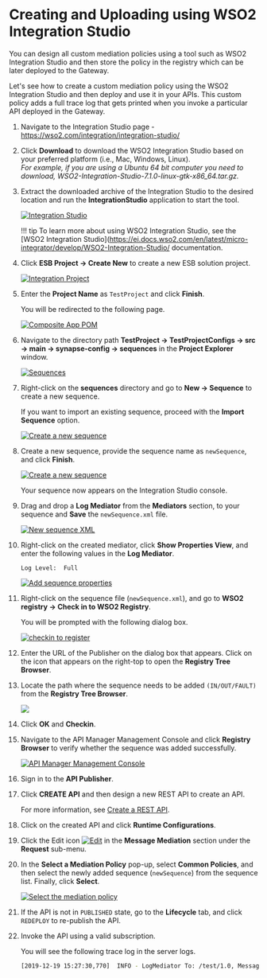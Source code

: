 # Creating and Uploading using WSO2 Integration Studio

You can design all custom mediation policies using a tool such as WSO2 Integration Studio and then store the policy in the registry which can be later deployed to the Gateway.

Let's see how to create a custom mediation policy using the WSO2 Integration Studio and then deploy and use it in your APIs.
This custom policy adds a full trace log that gets printed when you invoke a particular API deployed in the Gateway.

1. Navigate to the Integration Studio page - <https://wso2.com/integration/integration-studio/>
2. Click **Download** to download the WSO2 Integration Studio based on your preferred platform (i.e., Mac, Windows, Linux).  
     *For example, if you are using a Ubuntu 64 bit computer you need to download, WSO2-Integration-Studio-7.1.0-linux-gtk-x86_64.tar.gz.*
3. Extract the downloaded archive of the Integration Studio to the desired location and run the **IntegrationStudio** application to start the tool.

    [![Integration Studio]({{base_path}}/assets/img/learn/api-gateway/message-mediation/integration-studio.png)]({{base_path}}/assets/img/learn/api-gateway/message-mediation/integration-studio.png)


    !!! tip
        To learn more about using WSO2 Integration Studio, see the [WSO2 Integration Studio](https://ei.docs.wso2.com/en/latest/micro-integrator/develop/WSO2-Integration-Studio/ documentation.

4. Click **ESB Project -> Create New** to create a new ESB solution project.
  
     [![Integration Project]({{base_path}}/assets/img/learn/api-gateway/message-mediation/integration-project.png)]({{base_path}}/assets/img/learn/api-gateway/message-mediation/integration-project.png)

5. Enter the **Project Name** as `TestProject` and click **Finish**. 

     You will be redirected to the following page.
  
     [![Composite App POM]({{base_path}}/assets/img/learn/api-gateway/message-mediation/composite-app-pom.png)]({{base_path}}/assets/img/learn/api-gateway/message-mediation/composite-app-pom.png)

6. Navigate to the directory path **TestProject -> TestProjectConfigs -> src -> main -> synapse-config -> sequences** in the **Project Explorer** 
window.
  
     [![Sequences]({{base_path}}/assets/img/learn/api-gateway/message-mediation/sequences.png)]({{base_path}}/assets/img/learn/api-gateway/message-mediation/sequences.png)

7. Right-click on the **sequences** directory and go to **New -> Sequence** to create a new sequence.  
    
     If you want to import an existing sequence, proceed with the **Import Sequence** option.
  
     [![Create a new sequence]({{base_path}}/assets/img/learn/api-gateway/message-mediation/create-new-sequence.png)]({{base_path}}/assets/img/learn/api-gateway/message-mediation/create-new-sequence.png)

8. Create a new sequence, provide the sequence name as `newSequence`, and click **Finish**.
  
     [![Create a new sequence]({{base_path}}/assets/img/learn/api-gateway/message-mediation/create-new-sequence-2.png)]({{base_path}}/assets/img/learn/api-gateway/message-mediation/create-new-sequence-2.png)

     Your sequence now appears on the Integration Studio console. 

9. Drag and drop a **Log Mediator** from the **Mediators** section, to your sequence and **Save** the `newSequence.xml` file.

     [![New sequence XML]({{base_path}}/assets/img/learn/api-gateway/message-mediation/newsequence-xml.png)]({{base_path}}/assets/img/learn/api-gateway/message-mediation/newsequence-xml.png)

10. Right-click on the created mediator, click **Show Properties View**, and enter the following values in the **Log Mediator**.
    
     `Log Level:  Full`
    
     [![Add sequence properties]({{base_path}}/assets/img/learn/api-gateway/message-mediation/add-sequence-properties.png)]({{base_path}}/assets/img/learn/api-gateway/message-mediation/add-sequence-properties.png)
  
11. Right-click on the sequence file (`newSequence.xml`), and go to **WSO2 registry -> Check in to WSO2 Registry**. 

     You will be prompted with the following dialog box.
  
     [![checkin to register]({{base_path}}/assets/img/learn/api-gateway/message-mediation/check-in-to-reg.png)]({{base_path}}/assets/img/learn/api-gateway/message-mediation/check-in-to-reg.png)

12. Enter the URL of the Publisher on the dialog box that appears. Click on the icon that appears on the right-top to open the **Registry Tree Browser**. 

13. Locate the path where the sequence needs to be added `(IN/OUT/FAULT)` from the **Registry Tree Browser**.  
  
     [![]({{base_path}}/assets/img/learn/api-gateway/message-mediation/reg-browser.png)]({{base_path}}/assets/img/learn/api-gateway/message-mediation/reg-browser.png)

14. Click **OK** and **Checkin**.

15. Navigate to the API Manager Management Console and click **Registry Browser** to verify whether the sequence was added successfully.
    
     [![API Manager Management Console]({{base_path}}/assets/img/learn/api-gateway/message-mediation/mgt-console-reg-browser.png)]({{base_path}}/assets/img/learn/api-gateway/message-mediation/mgt-console-reg-browser.png)
    
16. Sign in to the **API Publisher**. 

17. Click **CREATE API** and then design a new REST API to create an API.

     For more information, see [Create a REST API]({{base_path}}/design/create-api/create-a-rest-api/).

18. Click on the created API and click **Runtime Configurations**.

19. Click the Edit icon [![Edit]({{base_path}}/assets/img/learn/api-gateway/message-mediation/edit-button.png)]({{base_path}}/assets/img/learn/api-gateway/message-mediation/edit-button.png) in the **Message Mediation** section under the **Request** sub-menu.  

20. In the **Select a Mediation Policy** pop-up, select **Common Policies**, and then select the newly added sequence (`newSequence`) from the sequence list. Finally, click **Select**.

    [![Select the mediation policy]({{base_path}}/assets/img/learn/api-gateway/message-mediation/select-mediation-policy.png)]({{base_path}}/assets/img/learn/api-gateway/message-mediation/select-mediation-policy.png)

21. If the API is not in `PUBLISHED` state, go to the **Lifecycle** tab, and click `REDEPLOY` to re-publish the API. 

22. Invoke the API using a valid subscription.

     You will see the following trace log in the server logs.

    ``` bash
    [2019-12-19 15:27:30,770]  INFO - LogMediator To: /test/1.0, MessageID: urn:uuid:042a64ab-590a-4128-bd99-ef6974893610, Direction: request, Envelope: <?xml version='1.0' encoding='utf-8'?><soapenv:Envelope xmlns:soapenv="http://www.w3.org/2003/05/soap-envelope"><soapenv:Body/></soapenv:Envelope
    ```
 
